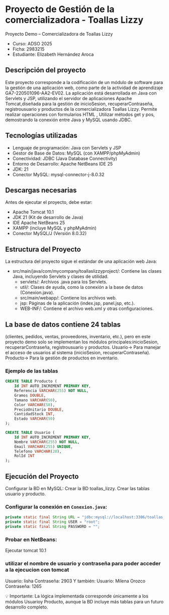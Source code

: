 # Proyecto de Gestión de la comercializadora - Toallas Lizzy
Proyecto Demo – Comercializadora de Toallas Lizzy
- Curso: ADSO 2025
- Ficha: 2983215
- Estudiante: Elizabeth Hernández Aroca

## Descripción del proyecto
Este proyecto corresponde a la codificación de un módulo de software para la gestión de una aplicación web, como parte de la actividad de aprendizaje GA7-220501096-AA2-EV02. 
La aplicación está desarrollada en Java con Servlets y JSP, utilizando el servidor de aplicaciones Apache Tomcat,diseñada para la gestión de inicioSesion, recuperarContraseña, registrousuario y productos de la comercializadora Toallas Lizzy.
Permite realizar operaciones con formularios HTML , Utilizar métodos get y pos, demostrando la conexión entre Java y MySQL usando JDBC.

## Tecnologías utilizadas
- Lenguaje de programación: Java con Servlets y JSP
- Gestor de Base de Datos: MySQL (con XAMPP/phpMyAdmin)
- Conectividad: JDBC (Java Database Connectivity)
- Entorno de Desarrollo: Apache NetBeans IDE 25
- JDK: 21
- Conector MySQL: mysql-connector-j-8.0.32
  
## Descargas necesarias
Antes de ejecutar el proyecto, debe estar:
- Apache Tomcat 10.1
- JDK 21 (Kit de desarrollo de Java)
- IDE Apache NetBeans 25
- XAMPP (incluye MySQL y phpMyAdmin)
- Conector MySQL/J (Versión 8.0.32)

## Estructura del Proyecto
La estructura del proyecto sigue el estándar de una aplicación web Java:
- src/main/java/com/mycompany/toallaslizzyproject/: Contiene las clases Java, incluyendo Servlets y clases de utilidad.
  - servlets/: Archivos .java para los Servlets.
  - util/: Clases de ayuda, como la conexión a la base de datos (Conexion.java).
  - src/main/webapp/: Contiene los archivos web.
  - jsp: Páginas de la aplicación (index.jsp, panel.jsp, etc.).
  - WEB-INF/: Contiene el archivo web.xml y otras configuraciones.

## La base de datos contiene 24 tablas
(clientes, pedidos, ventas, proveedores, inventario, etc.), pero en este proyecto demo solo se implementan los módulos principales:inicioSesion, recuperarContraseña, registrousuario y productos.
Usuario→ Para manejar el acceso de usuarios al sistema (inicioSesion, recuperarContraseña).
Producto→ Para la gestión de productos en inventario.
### Ejemplo de las tablas
```sql
CREATE TABLE Producto (
    Id INT AUTO_INCREMENT PRIMARY KEY,
    Referencia VARCHAR(255) NOT NULL,
    Gramos DOUBLE,
    Tamano VARCHAR(50),
    Color VARCHAR(50),
    PrecioUnitario DOUBLE,
    CantidadStock INT,
    Estado VARCHAR(50)
);
```
```sql
CREATE TABLE Usuario (
    Id INT AUTO_INCREMENT PRIMARY KEY,
    Nombre VARCHAR(255) NOT NULL,
    Email VARCHAR(255) UNIQUE,
    Telefono VARCHAR(20),
    RolId INT
);
```
## Ejecución del Proyecto
Configurar la BD en MySQL:
Crear la BD toallas_lizzy. Crear las tablas usuario y producto.

### Configurar la conexión en `Conexion.java`:
```java
private static final String URL = "jdbc:mysql://localhost:3306/toallas_lizzy";
private static final String USER = "root";
private static final String PASSWORD = "";
```
### Probar en NetBeans:
Ejecutar tomcat 10.1

### utilizar el nombre de usuario y contraseña para poder acceder a la ejecucion con tomcat
Usuario: lisha
Contraseña: 2903
Y también:
Usuario: Milena Orozco
Contraseña: 1265

💡 Importante: La lógica implementada corresponde únicamente a los módulos Usuarioy Producto, aunque la BD incluye más tablas para un futuro desarrollo completo.
